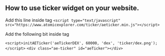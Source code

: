 ## How to use ticker widget on your website.

Add this line inside <head> tag `<script type="text/javascript" src="https://www.atomicexplorer.com/ticker/aeticker.min.js"></script>`

Add the following bit inside <body> tag

`<script>initAETicker('aeTickerDEX', 60000, 'dex', 'ticker/dex.png');</script>`
`<div class="ae-ticker" id="aeTicker"></div>`
